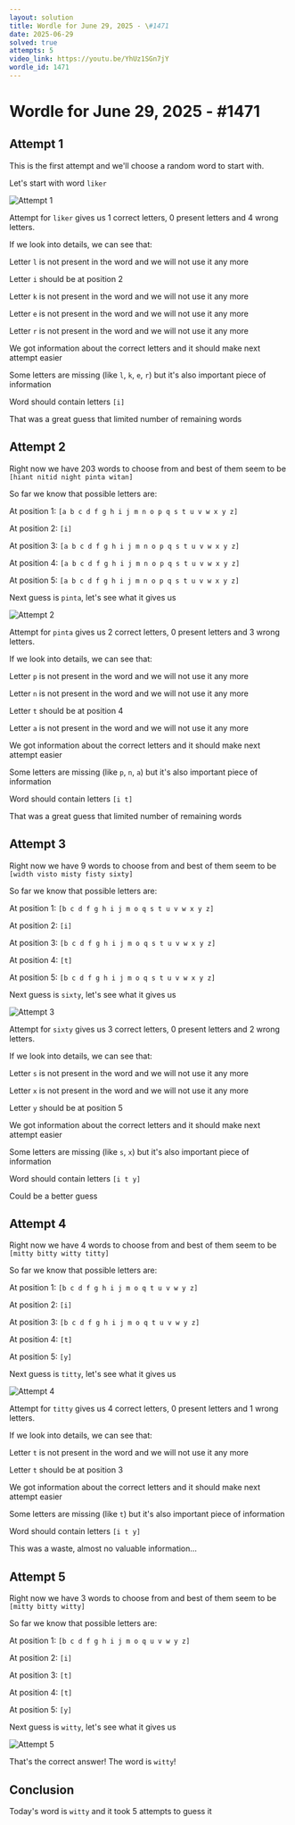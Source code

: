```yaml
---
layout: solution
title: Wordle for June 29, 2025 - \#1471
date: 2025-06-29
solved: true
attempts: 5
video_link: https://youtu.be/YhUz1SGn7jY
wordle_id: 1471
---
```


# Wordle for June 29, 2025 - \#1471

## Attempt 1

This is the first attempt and we'll choose a random word to start with.

Let's start with word `liker`

![Attempt 1](2025-06-29/attempt-1.png)

Attempt for `liker` gives us 1 correct letters, 0 present letters and 4 wrong letters.

If we look into details, we can see that:

Letter `l` is not present in the word and we will not use it any more

Letter `i` should be at position 2

Letter `k` is not present in the word and we will not use it any more

Letter `e` is not present in the word and we will not use it any more

Letter `r` is not present in the word and we will not use it any more

We got information about the correct letters and it should make next attempt easier

Some letters are missing (like `l`, `k`, `e`, `r`) but it's also important piece of information

Word should contain letters `[i]`

That was a great guess that limited number of remaining words



## Attempt 2

Right now we have 203 words to choose from and best of them seem to be `[hiant nitid night pinta witan]`

So far we know that possible letters are:

At position 1: `[a b c d f g h i j m n o p q s t u v w x y z]`

At position 2: `[i]`

At position 3: `[a b c d f g h i j m n o p q s t u v w x y z]`

At position 4: `[a b c d f g h i j m n o p q s t u v w x y z]`

At position 5: `[a b c d f g h i j m n o p q s t u v w x y z]`

Next guess is `pinta`, let's see what it gives us

![Attempt 2](2025-06-29/attempt-2.png)

Attempt for `pinta` gives us 2 correct letters, 0 present letters and 3 wrong letters.

If we look into details, we can see that:

Letter `p` is not present in the word and we will not use it any more

Letter `n` is not present in the word and we will not use it any more

Letter `t` should be at position 4

Letter `a` is not present in the word and we will not use it any more

We got information about the correct letters and it should make next attempt easier

Some letters are missing (like `p`, `n`, `a`) but it's also important piece of information

Word should contain letters `[i t]`

That was a great guess that limited number of remaining words



## Attempt 3

Right now we have 9 words to choose from and best of them seem to be `[width visto misty fisty sixty]`

So far we know that possible letters are:

At position 1: `[b c d f g h i j m o q s t u v w x y z]`

At position 2: `[i]`

At position 3: `[b c d f g h i j m o q s t u v w x y z]`

At position 4: `[t]`

At position 5: `[b c d f g h i j m o q s t u v w x y z]`

Next guess is `sixty`, let's see what it gives us

![Attempt 3](2025-06-29/attempt-3.png)

Attempt for `sixty` gives us 3 correct letters, 0 present letters and 2 wrong letters.

If we look into details, we can see that:

Letter `s` is not present in the word and we will not use it any more

Letter `x` is not present in the word and we will not use it any more

Letter `y` should be at position 5

We got information about the correct letters and it should make next attempt easier

Some letters are missing (like `s`, `x`) but it's also important piece of information

Word should contain letters `[i t y]`

Could be a better guess



## Attempt 4

Right now we have 4 words to choose from and best of them seem to be `[mitty bitty witty titty]`

So far we know that possible letters are:

At position 1: `[b c d f g h i j m o q t u v w y z]`

At position 2: `[i]`

At position 3: `[b c d f g h i j m o q t u v w y z]`

At position 4: `[t]`

At position 5: `[y]`

Next guess is `titty`, let's see what it gives us

![Attempt 4](2025-06-29/attempt-4.png)

Attempt for `titty` gives us 4 correct letters, 0 present letters and 1 wrong letters.

If we look into details, we can see that:

Letter `t` is not present in the word and we will not use it any more

Letter `t` should be at position 3

We got information about the correct letters and it should make next attempt easier

Some letters are missing (like `t`) but it's also important piece of information

Word should contain letters `[i t y]`

This was a waste, almost no valuable information...



## Attempt 5

Right now we have 3 words to choose from and best of them seem to be `[mitty bitty witty]`

So far we know that possible letters are:

At position 1: `[b c d f g h i j m o q u v w y z]`

At position 2: `[i]`

At position 3: `[t]`

At position 4: `[t]`

At position 5: `[y]`

Next guess is `witty`, let's see what it gives us

![Attempt 5](2025-06-29/attempt-5.png)

That's the correct answer! The word is `witty`!

## Conclusion

Today's word is `witty` and it took 5 attempts to guess it

